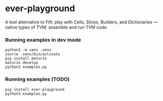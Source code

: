 # ever-playground

A tool alternative to Fift: play with Cells, Slices, Builders, and Dictionaries — native types of TVM; assemble and run TVM code.

### Running examples in dev mode

```
python3 -m venv .venv
source .venv/bin/activate
pip install maturin
maturin develop
python3 examples.py
```

### Running examples (TODO)

```
pip install ever-playground
python3 examples.py
```
